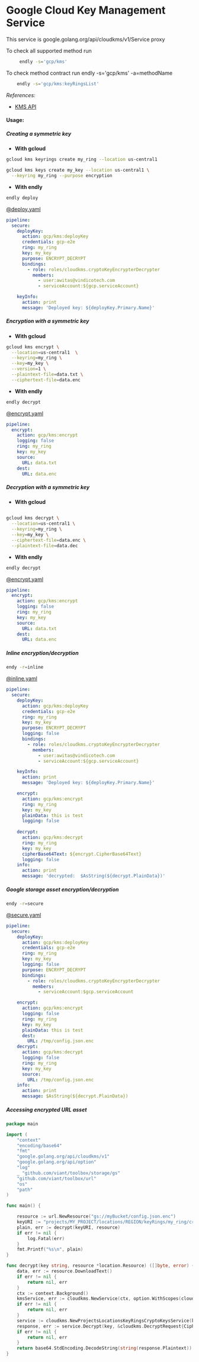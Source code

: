 # Google Cloud Key Management Service

This service is google.golang.org/api/cloudkms/v1/Service proxy 

To check all supported method run
```bash
     endly -s='gcp/kms'
```

To check method contract run endly -s='gcp/kms' -a=methodName
```bash
    endly -s='gcp/kms:keyRingsList' 
```

_References:_
- [KMS API](https://cloud.google.com/kms/docs/reference/rest/)


#### Usage:

##### Creating a symmetric key

- **With gcloud**
```bash
gcloud kms keyrings create my_ring --location us-central1

gcloud kms keys create my_key --location us-central1 \
  --keyring my_ring --purpose encryption

```

- **With endly**

```bash
endly deploy
```

[@deploy.yaml](usage/deploy.yaml)

```yaml
pipeline:
  secure:
    deployKey:
      action: gcp/kms:deployKey
      credentials: gcp-e2e
      ring: my_ring
      key: my_key
      purpose: ENCRYPT_DECRYPT
      bindings:
        - role: roles/cloudkms.cryptoKeyEncrypterDecrypter
          members:
            - user:awitas@vindicotech.com
            - serviceAccount:${gcp.serviceAccount}

    keyInfo:
      action: print
      message: 'Deployed key: ${deployKey.Primary.Name}'

```

##### Encryption with a symmetric key 


- **With gcloud**

```bash
gcloud kms encrypt \
  --location=us-central1  \
  --keyring=my_ring \
  --key=my_key \
  --version=1 \
  --plaintext-file=data.txt \
  --ciphertext-file=data.enc
```


- **With endly**


```bash
endly decrypt
```

[@encrypt.yaml](usage/encrypt.yaml)
```yaml
pipeline:
  encrypt:
    action: gcp/kms:encrypt
    logging: false
    ring: my_ring
    key: my_key
    source:
      URL: data.txt
    dest:
      URL: data.enc
```

##### Decryption with a symmetric key 


- **With gcloud**


```bash

gcloud kms decrypt \
  --location=us-central1 \
  --keyring=my_ring \
  --key=my_key \
  --ciphertext-file=data.enc \
  --plaintext-file=data.dec
```


- **With endly**


```bash
endly decrypt
```

[@encrypt.yaml](usage/decrypt.yaml)

```yaml
pipeline:
  encrypt:
    action: gcp/kms:encrypt
    logging: false
    ring: my_ring
    key: my_key
    source:
      URL: data.txt
    dest:
      URL: data.enc
```



##### Inline encryption/decryption

```bash
endy -r=inline
```

[@inline.yaml](usage/inline.yaml)
```yaml
pipeline:
  secure:
    deployKey:
      action: gcp/kms:deployKey
      credentials: gcp-e2e
      ring: my_ring
      key: my_key
      purpose: ENCRYPT_DECRYPT
      logging: false
      bindings:
        - role: roles/cloudkms.cryptoKeyEncrypterDecrypter
          members:
            - user:awitas@vindicotech.com
            - serviceAccount:${gcp.serviceAccount}

    keyInfo:
      action: print
      message: 'Deployed key: ${deployKey.Primary.Name}'

    encrypt:
      action: gcp/kms:encrypt
      ring: my_ring
      key: my_key
      plainData: this is test
      logging: false
      
    decrypt:
      action: gcp/kms:decrypt
      ring: my_ring
      key: my_key
      cipherBase64Text: ${encrypt.CipherBase64Text}
      logging: false
    info:
      action: print
      message: 'decrypted:  $AsString(${decrypt.PlainData})'
```



##### Google storage asset encryption/decryption


```bash
endy -r=secure
```

[@secure.yaml](usage/secure.yaml)
```yaml
pipeline:
  secure:
    deployKey:
      action: gcp/kms:deployKey
      credentials: gcp-e2e
      ring: my_ring
      key: my_key
      logging: false
      purpose: ENCRYPT_DECRYPT
      bindings:
        - role: roles/cloudkms.cryptoKeyEncrypterDecrypter
          members:
            - serviceAccount:$gcp.serviceAccount

    encrypt:
      action: gcp/kms:encrypt
      logging: false
      ring: my_ring
      key: my_key
      plainData: this is test
      dest:
        URL: /tmp/config.json.enc
    decrypt:
      action: gcp/kms:decrypt
      logging: false
      ring: my_ring
      key: my_key
      source:
        URL: /tmp/config.json.enc
    info:
      action: print
      message: $AsString(${decrypt.PlainData})

```


##### Accessing encrypted URL asset 
 
```go
package main

import (
	"context"
	"encoding/base64"
	"fmt"
	"google.golang.org/api/cloudkms/v1"
	"google.golang.org/api/option"
	"log"
	_ "github.com/viant/toolbox/storage/gs"
	"github.com/viant/toolbox/url"
	"os"
	"path"
)

func main() {

	resource := url.NewResource("gs://myBucket/config.json.enc")
	keyURI := "projects/MY_PROJECT/locations/REGION/keyRings/my_ring/cryptoKeys/my_key"
	plain, err := decrypt(keyURI, resource)
	if err != nil {
		log.Fatal(err)
	}
	fmt.Printf("%s\n", plain)
}

func decrypt(key string, resource *location.Resource) ([]byte, error) {
	data, err := resource.DownloadText()
	if err != nil {
		return nil, err
	}
	ctx := context.Background()
	kmsService, err := cloudkms.NewService(ctx, option.WithScopes(cloudkms.CloudPlatformScope, cloudkms.CloudkmsScope))
	if err != nil {
		return nil, err
	}
	service := cloudkms.NewProjectsLocationsKeyRingsCryptoKeysService(kmsService)
	response, err := service.Decrypt(key, &cloudkms.DecryptRequest{Ciphertext:data}).Context(ctx).Do()
	if err != nil {
		return nil, err
	}
	return base64.StdEncoding.DecodeString(string(response.Plaintext))
}

``` 